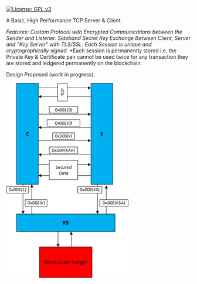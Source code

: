 
[![License: GPL v3](https://img.shields.io/badge/License-GPL%20v3-blue.svg)](https://www.gnu.org/licenses/gpl-3.0)

A Basic, High Performance TCP Server & Client.

*Features:*
*Custom Protocol with Encrypted Communications between the Sender and Listener.*
*Sideband Secret Key Exchange Between Client, Server and "Key Server" with TLS/SSL.*
*Each Session is unique and cryptographically signed.*
*Each session is permanently stored i.e. the Private Key & Certificate pair cannot be used twice for any transaction they are stored and ledgered permanently on the blockchain.

Design Proposed (work in progress):

![Design](https://github.com/TD4B/BasicTCP/blob/master/images/tcpdesign.jpg "Design")
